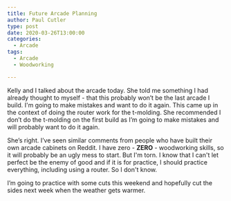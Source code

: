 ```yaml
---
title: Future Arcade Planning
author: Paul Cutler
type: post
date: 2020-03-26T13:00:00
categories:
  - Arcade
tags:
  - Arcade
  - Woodworking

---
```


Kelly and I talked about the arcade today.  She told me something I had already thought to myself - that this probably won’t be the last arcade I build.   I'm going to make mistakes and want to do it again.  This came up in the context of doing the router work for the t-molding.  She recommended I don’t do the t-molding on the first build as I’m going to make mistakes and will probably want to do it again.

She’s right.  I’ve seen similar comments from people who have built their own arcade cabinets on Reddit.  I have zero - **ZERO** - woodworking skills, so it will probably be an ugly mess to start.  But I'm torn.  I know that I can't let perfect be the enemy of good and if it is for practice, I should practice everything, including using a router.  So I don't know.

I’m going to practice with some cuts this weekend and hopefully cut the sides next week when the weather gets warmer.